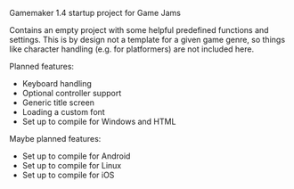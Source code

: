 Gamemaker 1.4 startup project for Game Jams

Contains an empty project with some helpful predefined functions and settings.
This is by design not a template for a given game genre, so things like character handling (e.g. for platformers) are not included here.

Planned features:
- Keyboard handling
- Optional controller support
- Generic title screen
- Loading a custom font
- Set up to compile for Windows and HTML

Maybe planned features:
- Set up to compile for Android
- Set up to compile for Linux
- Set up to compile for iOS
